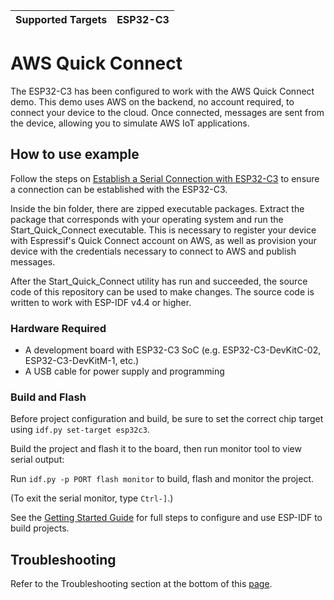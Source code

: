 | Supported Targets | ESP32-C3 |
| ----------------- | -------- |

# AWS Quick Connect

The ESP32-C3 has been configured to work with the AWS Quick Connect demo. This demo uses AWS on the backend, no account required, to connect your device to the cloud. Once connected, messages are sent from the device, allowing you to simulate AWS IoT applications.

## How to use example

Follow the steps on [Establish a Serial Connection with ESP32-C3](https://docs.espressif.com/projects/esp-idf/en/latest/esp32c3/get-started/establish-serial-connection.html) to ensure a connection can be established with the ESP32-C3.

Inside the bin folder, there are zipped executable packages. Extract the package that corresponds with your operating system and run the Start_Quick_Connect executable. This is necessary to register your device with Espressif's Quick Connect account on AWS, as well as provision your device with the credentials necessary to connect to AWS and publish messages.

After the Start_Quick_Connect utility has run and succeeded, the source code of this repository can be used to make changes. The source code is written to work with ESP-IDF v4.4 or higher.

### Hardware Required

* A development board with ESP32-C3 SoC (e.g. ESP32-C3-DevKitC-02, ESP32-C3-DevKitM-1, etc.)
* A USB cable for power supply and programming

### Build and Flash

Before project configuration and build, be sure to set the correct chip target using `idf.py set-target esp32c3`.

Build the project and flash it to the board, then run monitor tool to view serial output:

Run `idf.py -p PORT flash monitor` to build, flash and monitor the project.

(To exit the serial monitor, type ``Ctrl-]``.)

See the [Getting Started Guide](https://docs.espressif.com/projects/esp-idf/en/latest/esp32c3/get-started/index.html) for full steps to configure and use ESP-IDF to build projects.

## Troubleshooting

Refer to the Troubleshooting section at the bottom of this [page](https://freertos.org/quick-connect/esp32c3-quick-connect/).